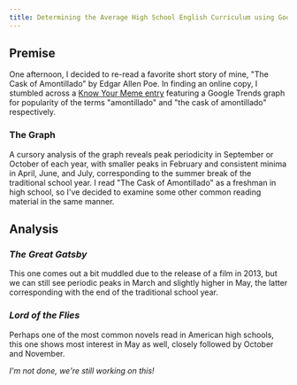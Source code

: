 ```yaml
---
title: Determining the Average High School English Curriculum using Google Trends
---
```

## Premise
One afternoon, I decided to re-read a favorite short story of mine, "The Cask of Amontillado" by Edgar Allen Poe. In finding an online copy, I stumbled across a [Know Your Meme entry](http://knowyourmeme.com/memes/subcultures/the-cask-of-amontillado) featuring a Google Trends graph for popularity of the terms "amontillado" and "the cask of amontillado" respectively.

### The Graph
<script type="text/javascript" src="https://ssl.gstatic.com/trends_nrtr/1457_RC03/embed_loader.js"></script> <script type="text/javascript"> trends.embed.renderExploreWidget("TIMESERIES", {"comparisonItem":[{"keyword":"the cask of amontillado","geo":"","time":"2004-01-01 2018-06-19"}],"category":0,"property":""}, {"exploreQuery":"date=all&q=the%20cask%20of%20amontillado","guestPath":"https://trends.google.com:443/trends/embed/"}); </script>

A cursory analysis of the graph reveals peak periodicity in September or October of each year, with smaller peaks in February and consistent minima in April, June, and July, corresponding to the summer break of the traditional school year. I read "The Cask of Amontillado" as a freshman in high school, so I've decided to examine some other common reading material in the same manner.

## Analysis
### _The Great Gatsby_
<script type="text/javascript" src="https://ssl.gstatic.com/trends_nrtr/1457_RC03/embed_loader.js"></script> <script type="text/javascript"> trends.embed.renderExploreWidget("TIMESERIES", {"comparisonItem":[{"keyword":"/m/0k2y7","geo":"","time":"2004-01-01 2018-06-19"}],"category":0,"property":""}, {"exploreQuery":"date=all&q=%2Fm%2F0k2y7","guestPath":"https://trends.google.com:443/trends/embed/"}); </script>

This one comes out a bit muddled due to the release of a film in 2013, but we can still see periodic peaks in March and slightly higher in May, the latter corresponding with the end of the traditional school year.


### _Lord of the Flies_
<script type="text/javascript" src="https://ssl.gstatic.com/trends_nrtr/1457_RC03/embed_loader.js"></script> <script type="text/javascript"> trends.embed.renderExploreWidget("TIMESERIES", {"comparisonItem":[{"keyword":"/m/07s0_","geo":"","time":"2004-01-01 2018-06-19"}],"category":0,"property":""}, {"exploreQuery":"date=all&q=%2Fm%2F07s0_","guestPath":"https://trends.google.com:443/trends/embed/"}); </script>

Perhaps one of the most common novels read in American high schools, this one shows most interest in May as well, closely followed by October and November.

_I'm not done, we're still working on this!_
